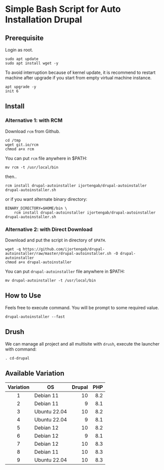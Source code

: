 # Simple Bash Script for Auto Installation Drupal

## Prerequisite

Login as root.

```
sudo apt update
sudo apt install wget -y
```

To avoid interruption because of kernel update, it is recommend to restart
machine after upgrade if you start from empty virtual machine instance.

```
apt upgrade -y
init 6
```

## Install

### Alternative 1: with RCM

Download `rcm` from Github.

```
cd /tmp
wget git.io/rcm
chmod a+x rcm
```

You can put `rcm` file anywhere in $PATH:

```
mv rcm -t /usr/local/bin
```

then..

```
rcm install drupal-autoinstaller ijortengab/drupal-autoinstaller drupal-autoinstaller.sh
```

or if you want alternate binary directory:

```
BINARY_DIRECTORY=$HOME/bin \
    rcm install drupal-autoinstaller ijortengab/drupal-autoinstaller drupal-autoinstaller.sh
```

### Alternative 2: with Direct Download

Download and put the script in directory of `$PATH`.

```
wget -q https://github.com/ijortengab/drupal-autoinstaller/raw/master/drupal-autoinstaller.sh -O drupal-autoinstaller
chmod a+x drupal-autoinstaller
```

You can put `drupal-autoinstaller` file anywhere in $PATH:

```
mv drupal-autoinstaller -t /usr/local/bin
```

## How to Use

Feels free to execute command. You will be prompt to some required value.

```
drupal-autoinstaller --fast
```

## Drush

We can manage all project and all multisite with `drush`, execute the launcher with command:

```
. cd-drupal
```

## Available Variation

| Variation |  OS           |  Drupal |  PHP |
|:---------:|---------------|--------:|-----:|
|     1     |  Debian 11    |      10 |  8.2 |
|     2     |  Debian 11    |       9 |  8.1 |
|     3     |  Ubuntu 22.04 |      10 |  8.2 |
|     4     |  Ubuntu 22.04 |       9 |  8.1 |
|     5     |  Debian 12    |      10 |  8.2 |
|     6     |  Debian 12    |       9 |  8.1 |
|     7     |  Debian 12    |      10 |  8.3 |
|     8     |  Debian 11    |      10 |  8.3 |
|     9     |  Ubuntu 22.04 |      10 |  8.3 |
